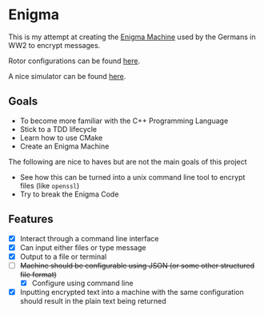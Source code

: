 # Enigma

This is my attempt at creating the [Enigma Machine](https://en.wikipedia.org/wiki/Enigma_machine) used by the Germans in WW2 to encrypt messages.

Rotor configurations can be found [here](https://www.codesandciphers.org.uk/enigma/rotorspec.htm).

A nice simulator can be found [here](https://piotte13.github.io/enigma-cipher/).

## Goals

* To become more familiar with the C++ Programming Language
* Stick to a TDD lifecycle
* Learn how to use CMake
* Create an Enigma Machine

The following are nice to haves but are not the main goals of this project

* See how this can be turned into a unix command line tool to encrypt files (like `openssl`)
* Try to break the Enigma Code

## Features

- [x] Interact through a command line interface
- [x] Can input either files or type message
- [x] Output to a file or terminal
- [ ] ~~Machine should be configurable using JSON (or some other structured file format)~~
  - [x] Configure using command line
- [x] Inputting encrypted text into a machine with the same configuration should result in the plain text being returned

